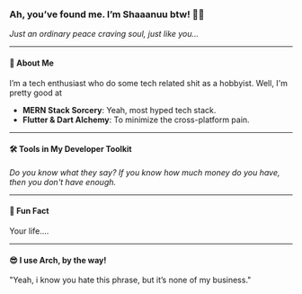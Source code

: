 ### **Ah, you’ve found me. I’m Shaaanuu btw! 👀✨**  
*Just an ordinary peace craving soul, just like you...*

---

#### **🔧 About Me**
I’m a tech enthusiast who do some tech related shit as a hobbyist. Well, I'm pretty good at
- **MERN Stack Sorcery**: Yeah, most hyped tech stack.
- **Flutter & Dart Alchemy**: To minimize the cross-platform pain.

---

#### **🛠️ Tools in My Developer Toolkit**
*Do you know what they say?*
*If you know how much money do you have, then you don't have enough.*

---

#### **🔮 Fun Fact**
Your life....

---

#### **😎 I use Arch, by the way!**  
"Yeah, i know you hate this phrase, but it’s none of my business."
